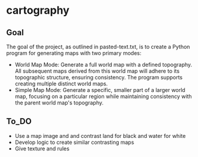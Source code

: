 # cartography

## Goal
The goal of the project, as outlined in pasted-text.txt, is to create a Python program for generating maps with two primary modes:

* World Map Mode: Generate a full world map with a defined topography. All subsequent maps derived from this world map will adhere to its topographic structure, ensuring consistency. The program supports creating multiple distinct world maps.
* Simple Map Mode: Generate a specific, smaller part of a larger world map, focusing on a particular region while maintaining consistency with the parent world map's topography.
 
## To_DO
* Use a map image and and contrast land for black and water for white
* Develop logic to create similar contrasting maps
* Give texture and rules

